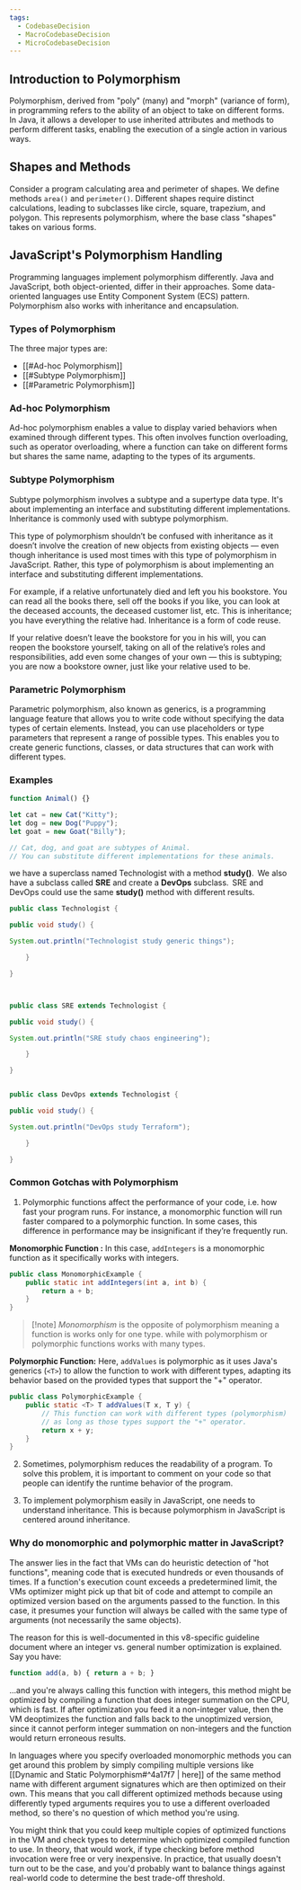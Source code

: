 ```yaml
---
tags:
  - CodebaseDecision
  - MacroCodebaseDecision
  - MicroCodebaseDecision
---
```

## Introduction to Polymorphism
Polymorphism, derived from "poly" (many) and "morph" (variance of form), in programming refers to the ability of an object to take on different forms. In Java, it allows a developer to use inherited attributes and methods to perform different tasks, enabling the execution of a single action in various ways.

## Shapes and Methods
Consider a program calculating area and perimeter of shapes. We define methods `area()` and `perimeter()`. Different shapes require distinct calculations, leading to subclasses like circle, square, trapezium, and polygon. This represents polymorphism, where the base class "shapes" takes on various forms.

## JavaScript's Polymorphism Handling
Programming languages implement polymorphism differently. Java and JavaScript, both object-oriented, differ in their approaches. Some data-oriented languages use Entity Component System (ECS) pattern. Polymorphism also works with inheritance and encapsulation.

### Types of Polymorphism

The three major types are:
- [[#Ad-hoc Polymorphism]]
- [[#Subtype Polymorphism]]
- [[#Parametric Polymorphism]]

### Ad-hoc Polymorphism

Ad-hoc polymorphism enables a value to display varied behaviors when examined through different types. This often involves function overloading, such as operator overloading, where a function can take on different forms but shares the same name, adapting to the types of its arguments.

### Subtype Polymorphism

Subtype polymorphism involves a subtype and a supertype data type. It's about implementing an interface and substituting different implementations. Inheritance is commonly used with subtype polymorphism.


This type of polymorphism shouldn’t be confused with inheritance as it doesn’t involve the creation of new objects from existing objects — even though inheritance is used most times with this type of polymorphism in JavaScript. Rather, this type of polymorphism is about implementing an interface and substituting different implementations. 

For example, if a relative unfortunately died and left you his bookstore. You can read all the books there, sell off the books if you like, you can look at the deceased accounts, the deceased customer list, etc. This is inheritance; you have everything the relative had. Inheritance is a form of code reuse. 

If your relative doesn’t leave the bookstore for you in his will, you can reopen the bookstore yourself, taking on all of the relative’s roles and responsibilities, add even some changes of your own — this is subtyping; you are now a bookstore owner, just like your relative used to be. 

### Parametric Polymorphism

Parametric polymorphism, also known as generics, is a programming language feature that allows you to write code without specifying the data types of certain elements. Instead, you can use placeholders or type parameters that represent a range of possible types. This enables you to create generic functions, classes, or data structures that can work with different types.

### Examples 

```javascript
function Animal() {}

let cat = new Cat("Kitty");
let dog = new Dog("Puppy");
let goat = new Goat("Billy");

// Cat, dog, and goat are subtypes of Animal.
// You can substitute different implementations for these animals.
```

we have a superclass named Technologist with a method **study()**.  We also have a subclass called **SRE** and create a **DevOps** subclass.  SRE and DevOps could use the same **study()** method with different results. 

```java
public class Technologist { 

public void study() { 

System.out.println("Technologist study generic things"); 

	} 

} 



public class SRE extends Technologist { 

public void study() { 

System.out.println("SRE study chaos engineering"); 

	} 

} 


public class DevOps extends Technologist { 

public void study() { 

System.out.println("DevOps study Terraform"); 

	} 

}
```


### Common Gotchas with Polymorphism
1. Polymorphic functions affect the performance of your code, i.e. how fast your program runs. For instance, a monomorphic function will run faster compared to a polymorphic function. In some cases, this difference in performance may be insignificant if they’re frequently run. 

**Monomorphic Function :**
   In this case, `addIntegers` is a monomorphic function as it specifically works with integers.
   ```java
   public class MonomorphicExample {
       public static int addIntegers(int a, int b) {
           return a + b;
       }
   }
   ```

>[!note] *Monomorphism* is the opposite of polymorphism meaning a function is works only for one type. while with polymorphism or polymorphic functions works with many types.


**Polymorphic Function:**
   Here, `addValues` is polymorphic as it uses Java's generics (`<T>`) to allow the function to work with different types, adapting its behavior based on the provided types that support the "+" operator.
   ```java
   public class PolymorphicExample {
       public static <T> T addValues(T x, T y) {
           // This function can work with different types (polymorphism)
           // as long as those types support the "+" operator.
           return x + y;
       }
   }
   ```

2. Sometimes, polymorphism reduces the readability of a program. To solve this problem, it is important to comment on your code so that people can identify the runtime behavior of the program. 

3. To implement polymorphism easily in JavaScript, one needs to understand inheritance. This is because polymorphism in JavaScript is centered around inheritance. 



### Why do monomorphic and polymorphic matter in JavaScript? 

The answer lies in the fact that VMs can do heuristic detection of "hot functions", meaning code that is executed hundreds or even thousands of times. If a function's execution count exceeds a predetermined limit, the VMs optimizer might pick up that bit of code and attempt to compile an optimized version based on the arguments passed to the function. In this case, it presumes your function will always be called with the same type of arguments (not necessarily the same objects). 

The reason for this is well-documented in this v8-specific guideline document where an integer vs. general number optimization is explained. Say you have: 

```javascript
function add(a, b) { return a + b; } 
```

...and you're always calling this function with integers, this method might be optimized by compiling a function that does integer summation on the CPU, which is fast. If after optimization you feed it a non-integer value, then the VM deoptimizes the function and falls back to the unoptimized version, since it cannot perform integer summation on non-integers and the function would return erroneous results. 

In languages where you specify overloaded monomorphic methods you can get around this problem by simply compiling multiple versions like [[Dynamic and Static Polymorphism#^4a17f7 | here]]  of the same method name with different argument signatures which are then optimized on their own. This means that you call different optimized methods because using differently typed arguments requires you to use a different overloaded method, so there's no question of which method you're using. 

You might think that you could keep multiple copies of optimized functions in the VM and check types to determine which optimized compiled function to use. In theory, that would work, if type checking before method invocation were free or very inexpensive. In practice, that usually doesn't turn out to be the case, and you'd probably want to balance things against real-world code to determine the best trade-off threshold. 
